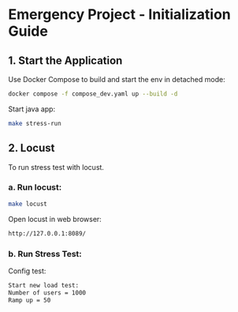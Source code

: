 # Emergency Project - Initialization Guide

## 1. Start the Application

Use Docker Compose to build and start the env in detached mode:

```bash
docker compose -f compose_dev.yaml up --build -d
```

Start java app:

```bash
make stress-run
```

## 2. Locust

To run stress test with locust.

### a. Run locust:

```bash
make locust
```

Open locust in web browser:

```bash
http://127.0.0.1:8089/
```

### b. Run Stress Test:
Config test:

```bash
Start new load test:
Number of users = 1000
Ramp up = 50
```
